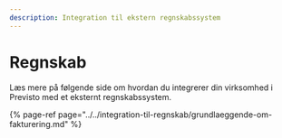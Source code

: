 ```yaml
---
description: Integration til ekstern regnskabssystem
---
```


# Regnskab

Læs mere på følgende side om hvordan du integrerer din virksomhed i Previsto med et eksternt regnskabssystem.

{% page-ref page="../../integration-til-regnskab/grundlaeggende-om-fakturering.md" %}




